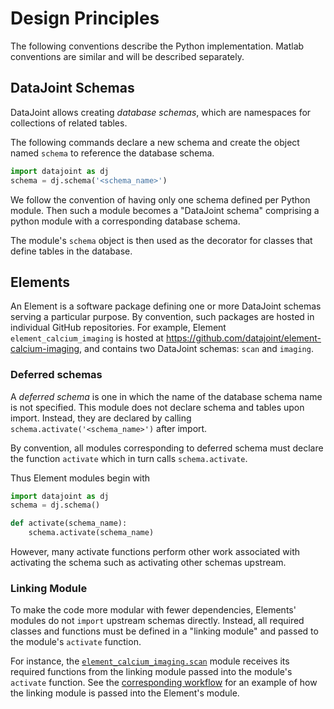 # Design Principles

The following conventions describe the Python implementation. Matlab conventions are similar and will be described separately.

## DataJoint Schemas
DataJoint allows creating *database schemas*, which are namespaces for collections of related tables. 

The following commands declare a new schema and create the object named `schema` to reference the database schema.
```python
import datajoint as dj
schema = dj.schema('<schema_name>')
```

We follow the convention of having only one schema defined per Python module. 
Then such a module becomes a "DataJoint schema" comprising a python module  with a corresponding database schema. 

The module's `schema` object is then used as the decorator for classes that define tables in the database. 

## Elements
An Element is a software package defining one or more DataJoint schemas serving a particular purpose. 
By convention, such packages are hosted in individual GitHub repositories.
For example, Element `element_calcium_imaging` is hosted at https://github.com/datajoint/element-calcium-imaging, 
and contains two DataJoint schemas: `scan` and `imaging`.
 

### Deferred schemas
A *deferred schema* is one in which the name of the database schema name is not specified. 
This module does not declare schema and tables upon import. 
Instead, they are declared by calling `schema.activate('<schema_name>')` after import. 

By convention, all modules corresponding to deferred schema must declare the function `activate` which in turn calls `schema.activate`. 

Thus Element modules begin with 

```python
import datajoint as dj
schema = dj.schema()

def activate(schema_name):
	schema.activate(schema_name)
```

However, many activate functions perform other work associated with activating the schema such as activating other schemas upstream.

### Linking Module

To make the code more modular with fewer dependencies, Elements' modules do not `import` upstream schemas directly. 
Instead, all required classes and functions  must be defined in a "linking module" and passed to the module's `activate` function.

For instance, the [`element_calcium_imaging.scan`](https://github.com/datajoint/element-calcium-imaging/blob/main/element_calcium_imaging/scan.py) module receives 
its required functions from the linking module passed into the module's `activate` function. 
See the [corresponding workflow](https://github.com/datajoint/workflow-calcium-imaging/blob/main/workflow_calcium_imaging/pipeline.py) for an example of how the linking module is passed into the Element's module.
